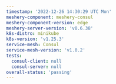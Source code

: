 ```yaml
---
timestamp: '2022-12-26 14:30:29 UTC Mon'
meshery-component: meshery-consul
meshery-component-version: edge
meshery-server-version: 'v0.6.38'
k8s-distro: minikube
k8s-version: 'v1.25.3'
service-mesh: Consul
service-mesh-version: 'v1.0.2'
tests:
  consul-client: null
  consul-server: null
overall-status: 'passing'
---
```

